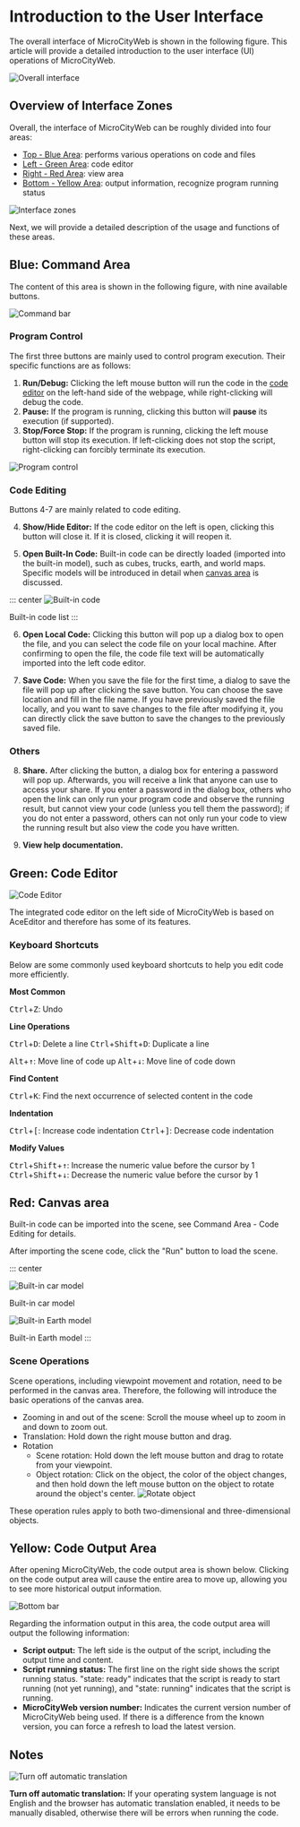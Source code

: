 # Introduction to the User Interface

The overall interface of MicroCityWeb is shown in the following figure. This article will provide a detailed introduction to the user interface (UI) operations of MicroCityWeb.

![Overall interface](./images/MicroCityWeb/WebUIOverview.png)

## Overview of Interface Zones
Overall, the interface of MicroCityWeb can be roughly divided into four areas:
* [Top - Blue Area](#blue-command-area): performs various operations on code and files
* [Left - Green Area](#green-code-editor): code editor
* [Right - Red Area](#red-canvas-area): view area
* [Bottom - Yellow Area](#yellow-code-output-area): output information, recognize program running status

![Interface zones](./images/MicroCityWeb/WebUIParts.png)

Next, we will provide a detailed description of the usage and functions of these areas.

## Blue: Command Area
The content of this area is shown in the following figure, with nine available buttons.

![Command bar](./images/MicroCityWeb/CommandBar.png)

### Program Control
The first three buttons are mainly used to control program execution. Their specific functions are as follows:

1.  **Run/Debug:** Clicking the left mouse button will run the code in the [code editor](#green-code-editor) on the left-hand side of the webpage, while right-clicking will debug the code.
2.  **Pause:** If the program is running, clicking this button will **pause** its execution (if supported).
3.  **Stop/Force Stop:** If the program is running, clicking the left mouse button will stop its execution. If left-clicking does not stop the script, right-clicking can forcibly terminate its execution.

![Program control](./images/MicroCityWeb/RunCode.gif)

### Code Editing

Buttons 4-7 are mainly related to code editing.

4.  **Show/Hide Editor:** If the code editor on the left is open, clicking this button will close it. If it is closed, clicking it will reopen it.
    
5.  **Open Built-In Code:** Built-in code can be directly loaded (imported into the built-in model), such as cubes, trucks, earth, and world maps. Specific models will be introduced in detail when [canvas area](#red-canvas-area) is discussed.
    
::: center
![Built-in code](./images/MicroCityWeb/Presets.png)

Built-in code list
:::
    
6.  **Open Local Code:** Clicking this button will pop up a dialog box to open the file, and you can select the code file on your local machine. After confirming to open the file, the code file text will be automatically imported into the left code editor.
    
7.  **Save Code:** When you save the file for the first time, a dialog to save the file will pop up after clicking the save button. You can choose the save location and fill in the file name. If you have previously saved the file locally, and you want to save changes to the file after modifying it, you can directly click the save button to save the changes to the previously saved file.

### Others

8. **Share.** After clicking the button, a dialog box for entering a password will pop up. Afterwards, you will receive a link that anyone can use to access your share. If you enter a password in the dialog box, others who open the link can only run your program code and observe the running result, but cannot view your code (unless you tell them the password); if you do not enter a password, others can not only run your code to view the running result but also view the code you have written.

9. **View help documentation.**

## Green: Code Editor

![Code Editor](./images/MicroCityWeb/AceEditor.png)

The integrated code editor on the left side of MicroCityWeb is based on AceEditor and therefore has some of its features.

### Keyboard Shortcuts

Below are some commonly used keyboard shortcuts to help you edit code more efficiently.

**Most Common**

<kbd>Ctrl</kbd>+<kbd>Z</kbd>: Undo


**Line Operations**

<kbd>Ctrl</kbd>+<kbd>D</kbd>: Delete a line
<kbd>Ctrl</kbd>+<kbd>Shift</kbd>+<kbd>D</kbd>: Duplicate a line

<kbd>Alt</kbd>+<kbd>↑</kbd>: Move line of code up
<kbd>Alt</kbd>+<kbd>↓</kbd>: Move line of code down


**Find Content**

<kbd>Ctrl</kbd>+<kbd>K</kbd>: Find the next occurrence of selected content in the code

**Indentation**

<kbd>Ctrl</kbd>+<kbd>[</kbd>: Increase code indentation
<kbd>Ctrl</kbd>+<kbd>]</kbd>: Decrease code indentation

**Modify Values**

<kbd>Ctrl</kbd>+<kbd>Shift</kbd>+<kbd>↑</kbd>: Increase the numeric value before the cursor by 1
<kbd>Ctrl</kbd>+<kbd>Shift</kbd>+<kbd>↓</kbd>: Decrease the numeric value before the cursor by 1

## Red: Canvas area

Built-in code can be imported into the scene, see Command Area - Code Editing for details.

After importing the scene code, click the "Run" button to load the scene.

::: center

![Built-in car model](./images/MicroCityWeb/Preset_Truck.png)

Built-in car model


![Built-in Earth model](./images/MicroCityWeb/Preset_Earth.png)

Built-in Earth model
:::

### Scene Operations

Scene operations, including viewpoint movement and rotation, need to be performed in the canvas area. Therefore, the following will introduce the basic operations of the canvas area.

* Zooming in and out of the scene: Scroll the mouse wheel up to zoom in and down to zoom out.
* Translation: Hold down the right mouse button and drag.
* Rotation
  * Scene rotation: Hold down the left mouse button and drag to rotate from your viewpoint.
  * Object rotation: Click on the object, the color of the object changes, and then hold down the left mouse button on the object to rotate around the object's center.
  ![Rotate object](./images/MicroCityWeb/ObjectRotate.gif)

These operation rules apply to both two-dimensional and three-dimensional objects.

## Yellow: Code Output Area

After opening MicroCityWeb, the code output area is shown below. Clicking on the code output area will cause the entire area to move up, allowing you to see more historical output information.

![Bottom bar](./images/MicroCityWeb/BottomBar.gif)

Regarding the information output in this area, the code output area will output the following information:
* **Script output:** The left side is the output of the script, including the output time and content.
* **Script running status:** The first line on the right side shows the script running status. "state: ready" indicates that the script is ready to start running (not yet running), and "state: running" indicates that the script is running.
* **MicroCityWeb version number:** Indicates the current version number of MicroCityWeb being used. If there is a difference from the known version, you can force a refresh to load the latest version.

## Notes
![Turn off automatic translation](./images/MicroCityWeb/AutoTranslate.png)

**Turn off automatic translation:** If your operating system language is not English and the browser has automatic translation enabled, it needs to be manually disabled, otherwise there will be errors when running the code.